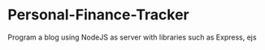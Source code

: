 # Personal-Finance-Tracker
Program a blog using NodeJS as server with libraries such as Express, ejs
